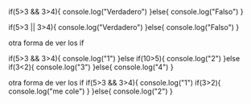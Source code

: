 if(5>3 && 3>4){
    console.log("Verdadero")
}else{
    console.log("Falso")
}



if(5>3 || 3>4){
    console.log("Verdadero")
}else{
    console.log("Falso")
}




otra forma de ver los if



if(5>3 && 3>4){
    console.log("1")
}else if(10>5){ 
    console.log("2")
}else if(3<2){
    console.log("3")
}else{
    console.log("4")
}





otra forma de ver los if
if(5>3 && 3>4){
    console.log("1")
    if(3>2){
        console.log("me cole")
    }
}else{
    console.log("2")
}
